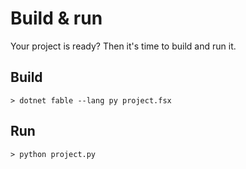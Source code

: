 # Build & run

Your project is ready? Then it's time to build and run it.

## Build

```console
> dotnet fable --lang py project.fsx
```

## Run

```console
> python project.py
```

